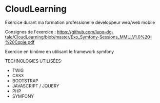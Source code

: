 # CloudLearning
Exercice durant ma formation professionelle développeur web/web mobile

Consignes de l'exercice : https://github.com/lupo-dg-tale/CloudLearning/blob/master/Exo_Symfony-Sessions_MMU_V1.0%20-%20Copie.pdf

Exercice en binôme en utilisant le framework symfony

TECHNOLOGIES UTILISÉES:

* TWIG
* CSS3
* BOOTSTRAP
* JAVASCRIPT / JQUERY
* PHP
* SYMFONY
